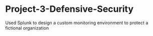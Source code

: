 # Project-3-Defensive-Security
Used Splunk to design a custom monitoring environment to protect a fictional organization



